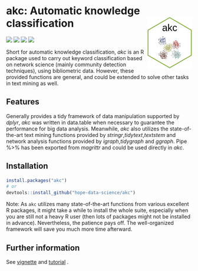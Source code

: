 # akc: Automatic knowledge classification <img src="man/figures/logo.png" align="right" alt="" width="120" />
[![](https://www.r-pkg.org/badges/version/akc?color=orange)](https://cran.r-project.org/package=akc) ![](http://cranlogs.r-pkg.org/badges/grand-total/akc?color=green) ![](https://img.shields.io/badge/lifecycle-maturing-blue.svg) [![](https://img.shields.io/github/last-commit/hope-data-science/akc.svg)](https://github.com/hope-data-science/akc/commits/master)

Short for automatic knowledge classification, *akc* is an R package used to carry out keyword classification based on network science (mainly community detection techniques), using bibliometric data. However, these provided functions are general, and could be extended to solve other tasks in text mining as well.   

## Features

Generally provides a tidy framework of data manipulation supported by *dplyr*, *akc* was written in data.table when necessary to guarantee the performance for big data analysis. Meanwhile, *akc* also utilizes the state-of-the-art text mining functions provided by *stringr*,*tidytext*,*textstem* and network analysis functions provided by *igraph*,*tidygraph* and *ggraph*. Pipe %>% has been exported from *magrittr* and could be used directly in *akc*.



## Installation

```R
install.packages("akc")
# or
devtools::install_github("hope-data-science/akc")
```

Note: As `akc` utilizes many state-of-the-art functions from various excellent R packages, it might take a while to install the whole suite, especially when you are still not a heavy R user (then lots of packages might not be installed in advance). Nevertheless, the patience pays off. The well-organized framework will save you much more time afterward. 

## Further information

See [vignette](<https://hope-data-science.github.io/akc/articles/akc_vignette.html>) and [tutorial](<https://hope-data-science.github.io/akc/articles/tutorial_raw_text.html>) .
